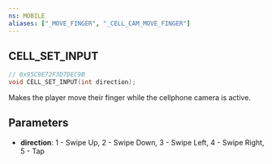 ```yaml
---
ns: MOBILE
aliases: ["_MOVE_FINGER", "_CELL_CAM_MOVE_FINGER"]
---
```

## CELL_SET_INPUT

```c
// 0x95C9E72F3D7DEC9B
void CELL_SET_INPUT(int direction);
```

Makes the player move their finger while the cellphone camera is active.

## Parameters
* **direction**: 1 - Swipe Up, 2 - Swipe Down, 3 - Swipe Left, 4  - Swipe Right, 5 - Tap

